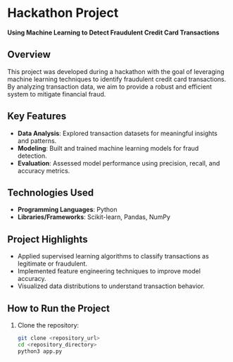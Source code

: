# Hackathon Project  
**Using Machine Learning to Detect Fraudulent Credit Card Transactions**

## Overview  
This project was developed during a hackathon with the goal of leveraging machine learning techniques to identify fraudulent credit card transactions. By analyzing transaction data, we aim to provide a robust and efficient system to mitigate financial fraud.

## Key Features  
- **Data Analysis**: Explored transaction datasets for meaningful insights and patterns.  
- **Modeling**: Built and trained machine learning models for fraud detection.  
- **Evaluation**: Assessed model performance using precision, recall, and accuracy metrics.  

## Technologies Used  
- **Programming Languages**: Python  
- **Libraries/Frameworks**: Scikit-learn, Pandas, NumPy

## Project Highlights  
- Applied supervised learning algorithms to classify transactions as legitimate or fraudulent.  
- Implemented feature engineering techniques to improve model accuracy.  
- Visualized data distributions to understand transaction behavior.  

## How to Run the Project  
1. Clone the repository:  
   ```bash
   git clone <repository_url>
   cd <repository_directory>
   python3 app.py
